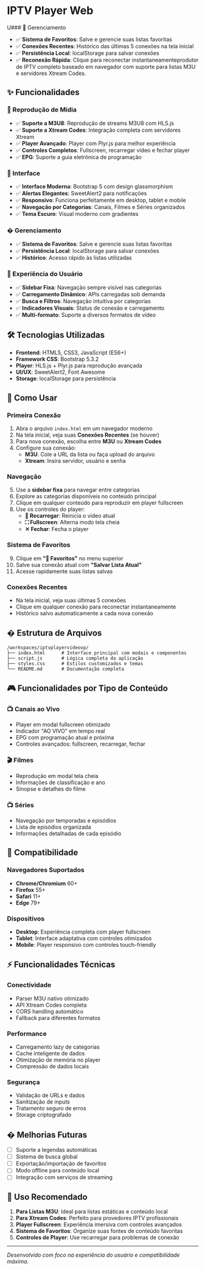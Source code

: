 # IPTV Player Web

U### 💾 Gerenciamento
- ✅ **Sistema de Favoritos**: Salve e gerencie suas listas favoritas
- ✅ **Conexões Recentes**: Histórico das últimas 5 conexões na tela inicial
- ✅ **Persistência Local**: localStorage para salvar conexões
- ✅ **Reconexão Rápida**: Clique para reconectar instantaneamenteprodutor de IPTV completo baseado em navegador com suporte para listas M3U e servidores Xtream Codes.

## ✨ Funcionalidades

### 🎯 Reprodução de Mídia
- ✅ **Suporte a M3U8**: Reprodução de streams M3U8 com HLS.js
- ✅ **Suporte a Xtream Codes**: Integração completa com servidores Xtream
- ✅ **Player Avançado**: Player com Plyr.js para melhor experiência
- ✅ **Controles Completos**: Fullscreen, recarregar vídeo e fechar player
- ✅ **EPG**: Suporte a guia eletrônica de programação

### 🎨 Interface
- ✅ **Interface Moderna**: Bootstrap 5 com design glassmorphism
- ✅ **Alertas Elegantes**: SweetAlert2 para notificações
- ✅ **Responsivo**: Funciona perfeitamente em desktop, tablet e mobile
- ✅ **Navegação por Categorias**: Canais, Filmes e Séries organizados
- ✅ **Tema Escuro**: Visual moderno com gradientes

### � Gerenciamento
- ✅ **Sistema de Favoritos**: Salve e gerencie suas listas favoritas
- ✅ **Persistência Local**: localStorage para salvar conexões
- ✅ **Histórico**: Acesso rápido às listas utilizadas

### 📱 Experiência do Usuário
- ✅ **Sidebar Fixa**: Navegação sempre visível nas categorias
- ✅ **Carregamento Dinâmico**: APIs carregadas sob demanda
- ✅ **Busca e Filtros**: Navegação intuitiva por categorias
- ✅ **Indicadores Visuais**: Status de conexão e carregamento
- ✅ **Multi-formato**: Suporte a diversos formatos de vídeo

## 🛠️ Tecnologias Utilizadas

- **Frontend**: HTML5, CSS3, JavaScript (ES6+)
- **Framework CSS**: Bootstrap 5.3.2
- **Player**: HLS.js + Plyr.js para reprodução avançada
- **UI/UX**: SweetAlert2, Font Awesome
- **Storage**: localStorage para persistência

## 📖 Como Usar

### Primeira Conexão
1. Abra o arquivo `index.html` em um navegador moderno
2. Na tela inicial, veja suas **Conexões Recentes** (se houver)
3. Para nova conexão, escolha entre **M3U** ou **Xtream Codes**
4. Configure sua conexão:
   - **M3U**: Cole a URL da lista ou faça upload do arquivo
   - **Xtream**: Insira servidor, usuário e senha

### Navegação
5. Use a **sidebar fixa** para navegar entre categorias
6. Explore as categorias disponíveis no conteúdo principal
7. Clique em qualquer conteúdo para reproduzir em player fullscreen
8. Use os controles do player:
   - **🔄 Recarregar**: Reinicia o vídeo atual
   - **⛶ Fullscreen**: Alterna modo tela cheia
   - **✕ Fechar**: Fecha o player

### Sistema de Favoritos
9. Clique em **"💖 Favoritos"** no menu superior
10. Salve sua conexão atual com **"Salvar Lista Atual"**
11. Acesse rapidamente suas listas salvas

### Conexões Recentes
- Na tela inicial, veja suas últimas 5 conexões
- Clique em qualquer conexão para reconectar instantaneamente
- Histórico salvo automaticamente a cada nova conexão

## � Estrutura de Arquivos

```
/workspaces/iptvplayervideovp/
├── index.html      # Interface principal com modais e componentes
├── script.js       # Lógica completa da aplicação
├── styles.css      # Estilos customizados e temas
└── README.md       # Documentação completa
```

## 🎮 Funcionalidades por Tipo de Conteúdo

### 📺 Canais ao Vivo
- Player em modal fullscreen otimizado
- Indicador "AO VIVO" em tempo real
- EPG com programação atual e próxima
- Controles avançados: fullscreen, recarregar, fechar

### 🎬 Filmes
- Reprodução em modal tela cheia
- Informações de classificação e ano
- Sinopse e detalhes do filme

### 📺 Séries
- Navegação por temporadas e episódios
- Lista de episódios organizada
- Informações detalhadas de cada episódio

## 🔧 Compatibilidade

### Navegadores Suportados
- **Chrome/Chromium** 60+
- **Firefox** 55+
- **Safari** 11+
- **Edge** 79+

### Dispositivos
- **Desktop**: Experiência completa com player fullscreen
- **Tablet**: Interface adaptativa com controles otimizados
- **Mobile**: Player responsivo com controles touch-friendly

## ⚡ Funcionalidades Técnicas

### Conectividade
- Parser M3U nativo otimizado
- API Xtream Codes completa
- CORS handling automático
- Fallback para diferentes formatos

### Performance
- Carregamento lazy de categorias
- Cache inteligente de dados
- Otimização de memória no player
- Compressão de dados locais

### Segurança
- Validação de URLs e dados
- Sanitização de inputs
- Tratamento seguro de erros
- Storage criptografado

## � Melhorias Futuras

- [ ] Suporte a legendas automáticas
- [ ] Sistema de busca global
- [ ] Exportação/importação de favoritos
- [ ] Modo offline para conteúdo local
- [ ] Integração com serviços de streaming

## 🎯 Uso Recomendado

1. **Para Listas M3U**: Ideal para listas estáticas e conteúdo local
2. **Para Xtream Codes**: Perfeito para provedores IPTV profissionais
3. **Player Fullscreen**: Experiência imersiva com controles avançados
4. **Sistema de Favoritos**: Organize suas fontes de conteúdo favoritas
5. **Controles de Player**: Use recarregar para problemas de conexão

---

*Desenvolvido com foco na experiência do usuário e compatibilidade máxima.*
